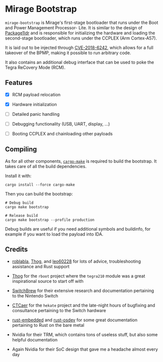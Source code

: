 # Mirage Bootstrap

`mirage-bootstrap` is Mirage's first-stage bootloader that runs under the
Boot and Power Management Processor- Lite. It is similar to the design of
[Package1ldr](https://switchbrew.org/wiki/Package1#Package1ldr) and is
responsible for initializing the hardware and loading the second-stage
bootloader, which runs under the CCPLEX (Arm Cortex-A57).

It is laid out to be injected through
[CVE-2018-6242](https://nvd.nist.gov/vuln/detail/CVE-2018-6242), which
allows for a full takeover of the BPMP, making it possible to run
arbitrary code.

It also contains an additional debug interface that can be used to poke
the Tegra ReCovery Mode (RCM).

## Features

* [x] RCM payload relocation

* [x] Hardware initialization

* [ ] Detailed panic handling

* [ ] Debugging functionality (USB, UART, display, ...)

* [ ] Booting CCPLEX and chainloading other payloads

## Compiling

As for all other components, [`cargo-make`](https://github.com/sagiegurari/cargo-make) is
required to build the bootstrap. It takes care of all the build dependencies.

Install it with:

```shell script
cargo install --force cargo-make
```

Then you can build the bootstrap:

```shell script
# Debug build
cargo make bootstrap

# Release build
cargo make bootstrap --profile production
```

Debug builds are useful if you need additional symbols and buildinfo, for example
if you want to load the payload into IDA.

## Credits

* [roblabla](https://github.com/roblabla), [Thog](https://github.com/Thog), and
[leo60228](https://github.com/leo60228) for lots of advice, troubleshooting assistance
and Rust support

* [Thog](https://github.com/Thog) for the `rboot` project where the `tegra210` module was
a great inspirational source to start off with

* [SwitchBrew](https://switchbrew.org/wiki/Main_Page) for their extensive research
and documentation pertaining to the Nintendo Switch

* [CTCaer](https://github.com/CTCaer) for the `hekate` project and the late-night hours
of bugfixing and consultance pertaining to the Switch hardware

* [rust-embedded](https://github.com/rust-embedded) and [rust-osdev](https://github.com/rust-osdev)
for some great documentation pertaining to Rust on the bare metal

* Nvidia for their TRM, which contains tons of useless stuff, but also some helpful documentation

* Again Nvidia for their SoC design that gave me a headache almost every day
